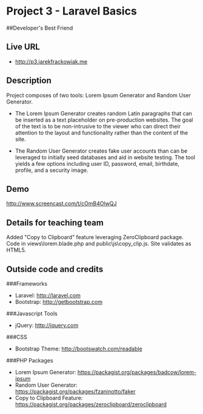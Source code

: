 # Project 3 - Laravel Basics

##Developer's Best Friend

## Live URL
* http://p3.jarekfrackowiak.me

## Description
Project composes of two tools: Lorem Ipsum Generator and Random User Generator.

* The Lorem Ipsum Generator creates random Latin paragraphs that can be inserted as a text placeholder
on pre-production websites.  The goal of the text is to be non-intrusive to the viewer who can direct
their attention to the layout and functionality rather than the content of the site.

* The Random User Generator creates fake user accounts than can be leveraged to initially seed databases and
aid in website testing.  The tool yields a few options including user ID, password, email, birthdate,
profile, and a security image.

## Demo
http://www.screencast.com/t/cOmB4OlwQJ

## Details for teaching team
Added "Copy to Clipboard" feature leveraging ZeroClipboard package.
Code in views\lorem.blade.php and public\js\copy_clip.js.
Site validates as HTML5.

## Outside code and credits
###Frameworks
* Laravel: http://laravel.com
* Bootstrap: http://getbootstrap.com

###Javascript Tools
* jQuery: http://jquery.com

###CSS
* Bootstrap Theme: http://bootswatch.com/readable

###PHP Packages
* Lorem Ipsum Generator: https://packagist.org/packages/badcow/lorem-ipsum
* Random User Generator: https://packagist.org/packages/fzaninotto/faker
* Copy to Clipboard Feature: https://packagist.org/packages/zeroclipboard/zeroclipboard